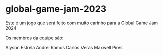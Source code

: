 # global-game-jam-2023
Este é um jogo que será feito com muito carinho para a Global Game Jam 2024

Os membros da equipe são:

Alyson Estrela
Andrei Ramos
Carlos Veras
Maxwell Pires